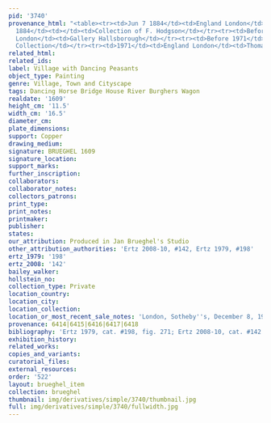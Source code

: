 ```yaml
---
pid: '3740'
provenance_html: "<table><tr><td>Jun 7 1884</td><td>England London</td><td>Sale Christie's</td></tr><tr><td>After
  1884</td><td></td><td>Collection of F. Hodgson</td></tr><tr><td>Before 1971</td><td>England
  London</td><td>Gallery Hallsborough</td></tr><tr><td>Before 1971</td><td></td><td>Beaufort
  Collection</td></tr><tr><td>1971</td><td>England London</td><td>Thomas Brod Gallery</td></tr></table>"
related_html:
related_ids:
label: Village with Dancing Peasants
object_type: Painting
genre: Village, Town and Cityscape
tags: Dancing Horse Bridge House River Burghers Wagon
realdate: '1609'
height_cm: '11.5'
width_cm: '16.5'
diameter_cm:
plate_dimensions:
support: Copper
drawing_medium:
signature: BRUEGHEL 1609
signature_location:
support_marks:
further_inscription:
collaborators:
collaborator_notes:
collectors_patrons:
print_type:
print_notes:
printmaker:
publisher:
states:
our_attribution: Produced in Jan Brueghel's Studio
other_attribution_authorities: 'Ertz 2008-10, #142, Ertz 1979, #198'
ertz_1979: '198'
ertz_2008: '142'
bailey_walker:
hollstein_no:
collection_type: Private
location_country:
location_city:
location_collection:
location_or_most_recent_sale_notes: 'London, Sotheby''s, December 8, 1971, #12'
provenance: 6414|6415|6416|6417|6418
bibliography: 'Ertz 1979, cat. #198, fig. 271; Ertz 2008-10, cat. #142'
exhibition_history:
related_works:
copies_and_variants:
curatorial_files:
external_resources:
order: '522'
layout: brueghel_item
collection: brueghel
thumbnail: img/derivatives/simple/3740/thumbnail.jpg
full: img/derivatives/simple/3740/fullwidth.jpg
---
```

